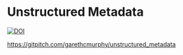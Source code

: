 # Unstructured Metadata

[![DOI](https://zenodo.org/badge/122607949.svg)](https://zenodo.org/badge/latestdoi/122607949)


https://gitpitch.com/garethcmurphy/unstructured_metadata
